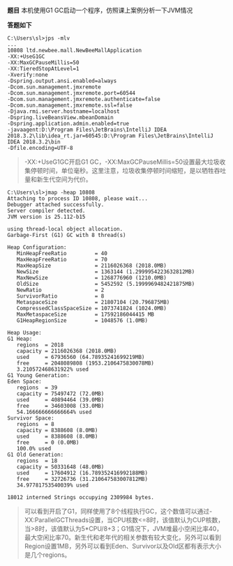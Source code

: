 **题目**
本机使用G1 GC启动一个程序，仿照课上案例分析一下JVM情况

**答题如下**


```shell
C:\Users\sl>jps -mlv
...
10808 ltd.newbee.mall.NewBeeMallApplication 
-XX:+UseG1GC 
-XX:MaxGCPauseMillis=50
-XX:TieredStopAtLevel=1 
-Xverify:none 
-Dspring.output.ansi.enabled=always 
-Dcom.sun.management.jmxremote 
-Dcom.sun.management.jmxremote.port=60544 
-Dcom.sun.management.jmxremote.authenticate=false 
-Dcom.sun.management.jmxremote.ssl=false 
-Djava.rmi.server.hostname=localhost 
-Dspring.liveBeansView.mbeanDomain 
-Dspring.application.admin.enabled=true 
-javaagent:D:\Program Files\JetBrains\IntelliJ IDEA 2018.3.2\lib\idea_rt.jar=60545:D:\Program Files\JetBrains\IntelliJ IDEA 2018.3.2\bin 
-Dfile.encoding=UTF-8
```

> -XX:+UseG1GC开启G1 GC，-XX:MaxGCPauseMillis=50设置最大垃圾收集停顿时间，单位毫秒。这里注意，垃圾收集停顿时间缩短，是以牺牲吞吐量和新生代空间为代价。

```shell
C:\Users\sl>jmap -heap 10808
Attaching to process ID 10808, please wait...
Debugger attached successfully.
Server compiler detected.
JVM version is 25.112-b15

using thread-local object allocation.
Garbage-First (G1) GC with 8 thread(s)

Heap Configuration:
   MinHeapFreeRatio         = 40
   MaxHeapFreeRatio         = 70
   MaxHeapSize              = 2116026368 (2018.0MB)
   NewSize                  = 1363144 (1.2999954223632812MB)
   MaxNewSize               = 1268776960 (1210.0MB)
   OldSize                  = 5452592 (5.1999969482421875MB)
   NewRatio                 = 2
   SurvivorRatio            = 8
   MetaspaceSize            = 21807104 (20.796875MB)
   CompressedClassSpaceSize = 1073741824 (1024.0MB)
   MaxMetaspaceSize         = 17592186044415 MB
   G1HeapRegionSize         = 1048576 (1.0MB)

Heap Usage:
G1 Heap:
   regions  = 2018
   capacity = 2116026368 (2018.0MB)
   used     = 67936560 (64.78935241699219MB)
   free     = 2048089808 (1953.2106475830078MB)
   3.210572468631922% used
G1 Young Generation:
Eden Space:
   regions  = 39
   capacity = 75497472 (72.0MB)
   used     = 40894464 (39.0MB)
   free     = 34603008 (33.0MB)
   54.166666666666664% used
Survivor Space:
   regions  = 8
   capacity = 8388608 (8.0MB)
   used     = 8388608 (8.0MB)
   free     = 0 (0.0MB)
   100.0% used
G1 Old Generation:
   regions  = 18
   capacity = 50331648 (48.0MB)
   used     = 17604912 (16.789352416992188MB)
   free     = 32726736 (31.210647583007812MB)
   34.97781753540039% used

18012 interned Strings occupying 2309984 bytes.
```

> 可以看到开启了G1，同样使用了8个线程执行GC，这个数值可以通过-XX:ParallelGCThreads设置，当CPU核数<=8时，该值默认为CUP核数，当>8时，该值默认为5*CPU/8+3；G1情况下，JVM堆最小空闲比率40，最大空闲比率70。新生代和老年代的相关参数有较大变化，另外可以看到Region设置1MB，另外可以看到Eden、Survivor以及Old区都有表示大小是几个regions。

